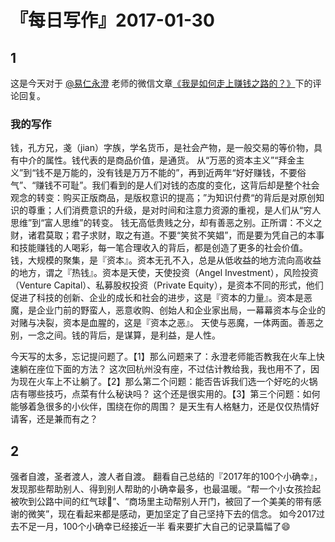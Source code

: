 # 『每日写作』2017-01-30 

## 1
这是今天对于  [@易仁永澄](http://weibo.com/u/1640237087)  老师的微信文章[《我是如何走上赚钱之路的？》](http://mp.weixin.qq.com/s/2YXNgjRKsADmzAn1cbYr1g)下的评论回复。

### 我的写作

钱，孔方兄，戔（jian）字族，学名货币，是社会产物，是一般交易的等价物，具有中介的属性。钱代表的是商品价值，是通货。
从“万恶的资本主义”“拜金主义”到“钱不是万能的，没有钱是万万不能的”，再到近两年“好好赚钱，不要俗气”、“赚钱不可耻”。我们看到的是人们对钱的态度的变化，这背后却是整个社会观念的转变：购买正版商品，是版权意识的提高；”为知识付费“的背后是对原创知识的尊重；人们消费意识的升级，是对时间和注意力资源的重视，是人们从“穷人思维”到“富人思维”的转变。
钱无高低贵贱之分，却有善恶之别。正所谓：不义之财，诸君莫取；君子求财，取之有道。不要“笑贫不笑娼”，而是要为凭自己的本事和技能赚钱的人喝彩，每一笔合理收入的背后，都是创造了更多的社会价值。
钱，大规模的聚集，是『资本』。资本无孔不入，总是从低收益的地方流向高收益的地方，谓之『热钱』。资本是天使，天使投资（Angel Investment），风险投资（Venture Capital）、私募股权投资（Private Equity），是资本不同的形式，他们促进了科技的创新、企业的成长和社会的进步，这是『资本的力量』。资本是恶魔，是企业门前的野蛮人，恶意收购、创始人和企业家出局，一幕幕资本与企业的对赌与决裂，资本是血腥的，这是『资本之恶』。
天使与恶魔，一体两面。善恶之别，一念之间。钱的背后，是谋算，是利益，是人性。

今天写的太多，忘记提问题了。【1】那么问题来了：永澄老师能否教我在火车上快速躺在座位下面的方法？ 这次回杭州没有座，不过估计教给我，我也用不了，因为现在火车上不让躺了。【2】那么第二个问题：能否告诉我们选一个好吃的火锅店有哪些技巧，点菜有什么秘诀吗？ 这个还是很实用的。【3】第三个问题：如何能够着急很多的小伙伴，围绕在你的周围？ 是天生有人格魅力，还是仅仅热情好请客，还是兼而有之？

## 2
强者自渡，圣者渡人，渡人者自渡。
翻看自己总结的『2017年的100个小确幸』，发现那些帮助别人、得到别人帮助的小确幸最多，也最温暖。“帮一个小女孩捡起被吹到公路中间的红气球🎈”、“商场里主动帮别人开门，被回了一个美美的带有感谢的微笑”，现在看起来都是感动，更加坚定了自己坚持下去的信念。
如今2017过去不足一月，100个小确幸已经接近一半  看来要扩大自己的记录篇幅了😄